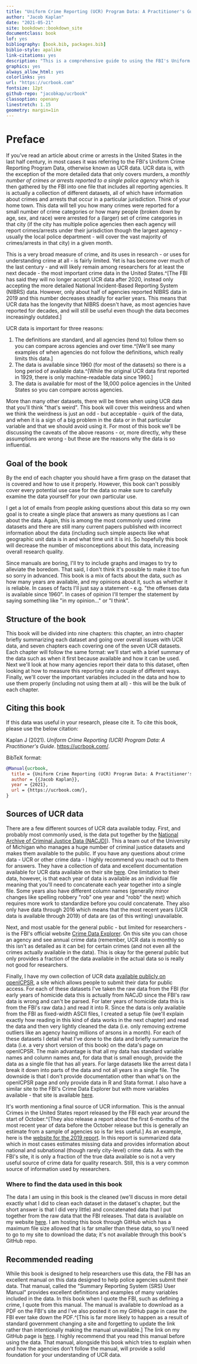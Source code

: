 ```yaml
--- 
title: "Uniform Crime Reporting (UCR) Program Data: A Practitioner's Guide"
author: "Jacob Kaplan"
date: "2021-05-21"
site: bookdown::bookdown_site
documentclass: book
lof: yes
bibliography: [book.bib, packages.bib]
biblio-style: apalike
link-citations: yes
description: "This is a comprehensive guide to using the FBI's Uniform Crime Reporting Program Data, a collection of crime and arrest datasets which are often referred to as UCR data."
graphics: yes
always_allow_html: yes 
colorlinks: yes
url: "https://ucrbook.com"
fontsize: 12pt
github-repo: "jacobkap/ucrbook"
classoption: openany
linestretch: 1.15
geometry: margin=1in
---
```





# Preface 

If you've read an article about crime or arrests in the United States in the last half century, in most cases it was referring to the FBI's Uniform Crime Reporting Program Data, otherwise known as UCR data. UCR data is, with the exception of the more detailed data that only covers murders, a *monthly number of crimes or arrests reported to a single police agency* which is then gathered by the FBI into one file that includes all reporting agencies. It is actually a collection of different datasets, all of which have information about crimes and arrests that occur in a particular jurisdiction. Think of your home town. This data will tell you how many crimes were reported for a small number of crime categories or how many people (broken down by age, sex, and race) were arrested for a (larger) set of crime categories in that city (if the city has multiple police agencies then each agency will report crimes/arrests under their jurisdiction though the largest agency - usually the local police department - will cover the vast majority of crimes/arrests in that city) in a given month. 

This is a very broad measure of crime, and its uses in research - or uses for understanding crime at all - is fairly limited. Yet is has become over much of the last century - and will likely remain among researchers for at least the next decade - the most important crime data in the United States.^[The FBI has said they will no longer accept UCR data after 2020, instead only accepting the more detailed National Incident-Based Reporting System (NIBRS) data. However, only about half of agencies reported NIBRS data in 2019 and this number decreases steadily for earlier years. This means that UCR data has the longevity that NIBRS doesn't have, as most agencies have reported for decades, and will still be useful even though the data becomes increasingly outdated.]

UCR data is important for three reasons: 

1. The definitions are standard, and all agencies (tend to) follow them so you can compare across agencies and over time.^[We'll see many examples of when agencies do not follow the definitions, which really limits this data.]
2. The data is available since 1960 (for most of the datasets) so there is a long period of available data.^[While the original UCR data first reported in 1929, there is only machine-readable data since 1960.]
3. The data is available for most of the 18,000 police agencies in the United States so you can compare across agencies. 

More than many other datasets, there will be times when using UCR data that you'll think "that's weird". This book will cover this weirdness and when we think the weirdness is just an odd - but acceptable - quirk of the data, and when it is a sign of a big problem in the data or in that particular variable and that we should avoid using it. For most of this book we'll be discussing the caveats of the above reasons - or, more directly, why these assumptions are wrong - but these are the reasons why the data is so influential. 

## Goal of the book

By the end of each chapter you should have a firm grasp on the dataset that is covered and how to use it properly. However, this book can't possibly cover every potential use case for the data so make sure to carefully examine the data yourself for your own particular use. 

I get a lot of emails from people asking questions about this data so my own goal is to create a single place that answers as many questions as I can about the data. Again, this is among the most commonly used crime datasets and there are still many current papers published with incorrect information about the data (including such simple aspects like what geographic unit data is in and what time unit it is in). So hopefully this book will decrease the number of misconceptions about this data, increasing overall research quality.

Since manuals are boring, I'll try to include graphs and images to try to alleviate the boredom. That said, I don't think it's possible to make it too fun so sorry in advanced. This book is a mix of facts about the data, such as how many years are available, and my opinions about it, such as whether it is reliable. In cases of facts I'll just say a statement - e.g. "the offenses data is available since 1960". In cases of opinion I'll temper the statement by saying something like "in my opinion..." or "I think". 

## Structure of the book

This book will be divided into nine chapters: this chapter, an intro chapter briefly summarizing each dataset and going over overall issues with UCR data, and seven chapters each covering one of the seven UCR datasets. Each chapter will follow the same format: we'll start with a brief summary of the data such as when it first because available and how it can be used. Next we'll look at how many agencies report their data to this dataset, often looking at how to measure this reporting rate a couple of different ways. Finally, we'll cover the important variables included in the data and how to use them properly (including not using them at all) - this will be the bulk of each chapter. 

## Citing this book

If this data was useful in your research, please cite it. To cite this book, please use the below citation: 

Kaplan J (2021). *Uniform Crime Reporting (UCR) Program Data: A Practitioner's Guide*. https://ucrbook.com/. 

BibTeX format:

```bibtex
@Manual{ucrbook,
  title = {Uniform Crime Reporting (UCR) Program Data: A Practitioner's Guide},
  author = {{Jacob Kaplan}},
  year = {2021},
  url = {https://ucrbook.com/},
}
```

## Sources of UCR data

There are a few different sources of UCR data available today. First, and probably most commonly used, is the data put together by the [National Archive of Criminal Justice Data (NACJD)](https://www.icpsr.umich.edu/web/pages/NACJD/index.html)). This a team out of the University of Michigan who manages a huge number of criminal justice datasets and makes them available to the public. If you have any questions about crime data - UCR or other crime data - I highly recommend you reach out to them for answers. They have a collection of data and excellent documentation available for UCR data available on their site [here](https://www.icpsr.umich.edu/web/NACJD/series/57). One limitation to their data, however, is that each year of data is available as an individual file meaning that you'll need to concatenate each year together into a single file. Some years also have different column names (generally minor changes like spelling robbery "rob" one year and "robb" the next) which requires more work to standardize before you could concatenate. They also only have data through 2016 which means that the most recent years (UCR data is available through 2019) of data are (as of this writing) unavailable. 

Next, and most usable for the general public - but limited for researchers - is the FBI's official website [Crime Data Explorer](https://crime-data-explorer.fr.cloud.gov/). On this site you can chose an agency and see annual crime data (remember, UCR data is monthly so this isn't as detailed as it can be) for certain crimes (and not even all the crimes actually available in the data). This is okay for the general public but only provides a fraction of the data available in the actual data so is really not good for researchers. 

Finally, I have my own collection of UCR data [available publicly on openICPSR](https://www.openicpsr.org/openicpsr/search/studies?start=0&ARCHIVE=openicpsr&sort=score%20desc%2CDATEUPDATED%20desc&rows=25&q=jacob%20kaplan%27s%20concatenated%20files), a site which allows people to submit their data for public access. For each of these datasets I've taken the raw data from the FBI (for early years of homicide data this is actually from NACJD since the FBI's raw data is wrong and can't be parsed. For later years of homicide data this is from the FBI's raw data.) and read it into R. Since the data is only available from the FBI as fixed-width ASCII files, I created a setup file (we'll explain exactly how reading in this kind of data works in the next chapter) and read the data and then very lightly cleaned the data (i.e. only removing extreme outliers like an agency having millions of arsons in a month). For each of these datasets I detail what I've done to the data and briefly summarize the data (i.e. a very short version of this book) on the data's page on openICPSR. The main advantage is that all my data has standard variable names and column names and, for data that is small enough, provide the data as a single file that has all years. For large datasets like the arrest data I break it down into parts of the data and not all years in a single file. The downside is that I don't provide documentation other than what's on the openICPSR page and only provide data in R and Stata format. I also have a similar site to the FBI's Crime Data Explorer but with more variables available - that site is available [here](jacobdkaplan.com/).

It's worth mentioning a final source of UCR information. This is the annual Crimes in the United States report released by the FBI each year around the start of October.^[They also release a report about the first 6-months of the most recent year of data before the October release but this is generally an estimate from a sample of agencies so is far less useful.] As an example, here is the [website for the 2019 report](https://ucr.fbi.gov/crime-in-the-u.s/2019/crime-in-the-u.s.-2019). In this report is summarized data which in most cases estimates missing data and provides information about national and subnational (though rarely city-level) crime data. As with the FBI's site, it is only a fraction of the true data available so is not a very useful source of crime data for quality research. Still, this is a very common source of information used by researchers.

### Where to find the data used in this book 

The data I am using in this book is the cleaned (we'll discuss in more detail exactly what I did to clean each dataset in the dataset's chapter, but the short answer is that I did very little) and concatenated data that I put together from the raw data that the FBI releases. That data is available on my website [here](https://jacobdkaplan.com/data.html). I am hosting this book through GitHub which has a maximum file size allowed that is far smaller than these data, so you'll need to go to my site to download the data; it's not available through this book's GitHub repo.

## Recommended reading

While this book is designed to help researchers use this data, the FBI has an excellent manual on this data designed to help police agencies submit their data. That manual, called the "Summary Reporting System (SRS) User Manual" provides excellent definitions and examples of many variables included in the data. In this book when I quote the FBI, such as defining a crime, I quote from this manual. The manual is available to download as a PDF on the FBI's site and I've also posted it on my GitHub page in case the FBI ever take down the PDF.^[This is far more likely to happen as a result of standard government changing a site and forgetting to update the link rather than intentionally making the manual unavailable.] The link on my GitHub page is [here](https://github.com/jacobkap/ucrbook/blob/main/FBI%20Uniform%20Crime%20Reporting%20(UCR)%20Program%20User%20Manual.pdf). I highly recommend that you read this manual before using the data. That manual, alongside this book which tries to explain when and how the agencies don't follow the manual, will provide a solid foundation for your understanding of UCR data.
